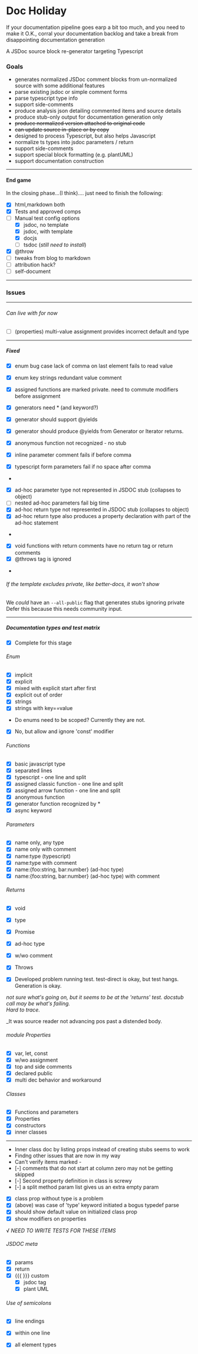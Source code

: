 # Doc Holiday

If your documentation pipeline goes earp a bit too much,
and you need to make it O.K., corral your documentation backlog and 
take a break from disappointing documentation generation

A JSDoc source block re-generator targeting Typescript

### Goals
- generates normalized JSDoc comment blocks from un-normalized
source with some additional features
- parse existing jsdoc or simple comment forms
- parse typescript type info
- support side-comments
- produce analysis json detailing commented items and source details
- produce stub-only output for documentation generation only
- <del>produce normalized version attached to original code</del>
- <del>can update source in-place or by copy</del>
- designed to process Typescript, but also helps Javascript
- normalize ts types into jsdoc parameters / return
- support side-comments
- support special block formatting (e.g. plantUML)
- support documentation construction

----------

#### End game

In the closing phase...(I think).... just need to finish the following:

- [X] html,markdown both
- [X] Tests and approved comps
- [ ] Manual test config options
  - [X] jsdoc, no template
  - [X] jsdoc, with template
  - [X] docjs 
  - [ ] tsdoc (_still need to install_)
- [X] @throw
- [ ] tweaks from blog to markdown
- [ ] attribution hack?
- [ ] self-document

-----------

### Issues

----
###### Can live with for now

- [ ] (properties) multi-value assignment provides incorrect default and type

-----------

##### Fixed

- [X] enum bug case lack of comma on last element fails to read value
- [X] enum key strings redundant value comment 

- [X] assigned functions are marked private. need to commute modifiers before assignment
- [X] generators need * (and keyword?)
- [X] generator should support @yields 
- [X] generator should produce @yields from Generator or Iterator returns.
- [X] anonymous function not recognized - no stub

- [X] inline parameter comment fails if before comma
- [X] typescript form parameters fail if no space after comma
- 
- [X] ad-hoc parameter type not represented in JSDOC stub (collapses to object)
- [ ] nested ad-hoc parameters fail big time
- [X] ad-hoc return type not represented in JSDOC stub (collapses to object)
- [X] ad-hoc return type also produces a property declaration with part of the ad-hoc statement
- 
- [X] void functions with return comments have no return tag or return comments
- [X] @throws tag is ignored
- 

###### If the template excludes private, like better-docs, it won't show
We _could_ have an `--all-public` flag that generates stubs ignoring private  
Defer this because this needs community input.

------------
##### Documentation types and test matrix

- [X] Complete for this stage 

###### Enum
- [X] implicit
- [X] explicit
- [X] mixed with explicit start after first
- [X] explicit out of order
- [X] strings
- [X] strings with key==value

- Do enums need to be scoped? Currently they are not.
- [X] No, but allow and ignore 'const' modifier

###### Functions
- [X] basic javascript type
- [X] separated lines
- [X] typescript - one line and split
- [X] assigned classic function - one line and split
- [X] assigned arrow function - one line and split
- [X] anonymous function
- [X] generator function recognized by *
- [X] async keyword

###### Parameters
- [X] name only, any type
- [X] name only with comment
- [X] name:type (typescript)
- [X] name:type with comment
- [X] name:{foo:string, bar:number} (ad-hoc type)
- [X] name:{foo:string, bar:number} (ad-hoc type) with comment

###### Returns
- [X] void
- [X] type
- [X] Promise
- [X] ad-hoc type
- [X] w/wo comment

- [X] Throws

- [X] Developed problem running test.  test-direct is okay, but test hangs. Generation is okay.

_not sure what's going on, but it seems to be at the 'returns' test.
docstub call may be what's failing.  
Hard to trace._

_It was source reader not advancing pos past a distended body.

###### module Properties
- [X] var, let, const 
- [X] w/wo assignment
- [X] top and side comments
- [X] declared public
- [X] multi dec behavior and workaround

###### Classes
- [X] Functions and parameters
- [X] Properties 
- [X] constructors
- [X] inner classes

---
- Inner class doc by listing props instead of creating stubs seems to work
- Findng other issues that are now in my way
- Can't verify items marked -
- [-] comments that do not start at column zero may not be getting skipped
- [-] Second property definition in class is screwy
- [-] a split method param list gives us an extra empty param
- [X] class prop without type is a problem
- [X] (above) was case of 'type' keyword initiated a bogus typedef parse
- [X] should show default value on initialized class prop
- [X] show modifiers on properties

√ _NEED TO WRITE TESTS FOR THESE ITEMS_


###### JSDOC meta
- [X] params
- [X] return
- [X] {{{ }}} custom
    - [X] jsdoc tag
    - [X] plant UML

###### Use of semicolons
- [X] line endings
- [X] within one line
- [x] all element types

